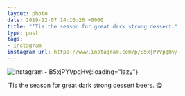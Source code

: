 ```yaml
---
layout: photo
date: 2019-12-07 14:16:26 +0000
title: "‘Tis the season for great dark strong dessert…"
type: post
tags:
- instagram
instagram_url: https://www.instagram.com/p/B5xjPYVpqHv/
---
```


![Instagram - B5xjPYVpqHv](https://colinseymour.co.uk/img/B5xjPYVpqHv.jpg){:loading="lazy"}

‘Tis the season for great dark strong dessert beers. 😋
